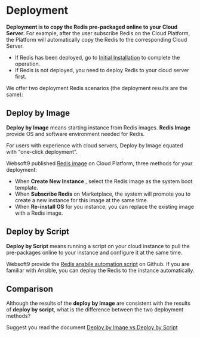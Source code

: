 # Deployment

**Deployment is to copy the Redis pre-packaged online to your Cloud Server**. For example, after the user subscribe Redis on the Cloud Platform, the Platform will automatically copy the Redis to the corresponding Cloud Server.

- If Redis has been deployed, go to [Initial Installation](/zh/stack-installation.md) to complete the operation.
- If Redis is not deployed, you need to deploy Redis to your cloud server first.

We offer two deployment Redis scenarios (the deployment results are the same):

## Deploy by Image

**Deploy by Image** means starting instance from Redis images. **Redis Image** provide OS and software environment needed for Redis.

For users with experience with cloud servers, Deploy by Image equated with "one-click deployment".

Websoft9 published [Redis image](https://apps.websoft9.com/redis) on Cloud Platform, three methods for your deployment:

* When **Create New Instance** , select the Redis image as the system boot template.
* When **Subscribe Redis** on Marketplace, the system will promote you to create a new instance for this image at the same time.
* When **Re-install OS** for you instance, you can replace the existing image with a Redis image.

## Deploy by Script

**Deploy by Script** means running a script on your cloud instance to pull the pre-packages online to your instance and configure it at the same time.

Websoft9 provide the [Redis ansbile automation script](https://github.com/Websoft9/ansible-redis) on Github. If you are familiar with Ansible, you can deploy the Redis to the instance automatically.

## Comparison

Although the results of the **deploy by image** are consistent with the results of **deploy by script**, what is the difference between the two deployment methods?

Suggest you read the document [Deploy by Image vs Deploy by Script](https://support.websoft9.com/docs/faq/bz-product.html#deployment-comparison)